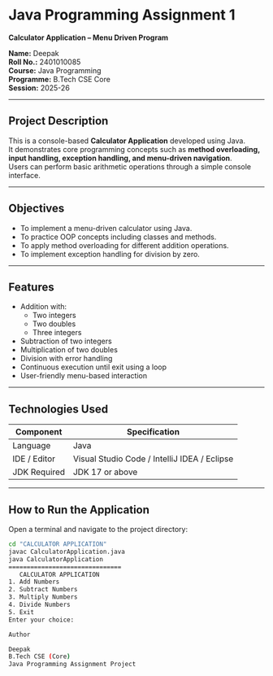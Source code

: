 # Java Programming Assignment 1  
**Calculator Application – Menu Driven Program**

**Name:** Deepak  
**Roll No.:** 2401010085  
**Course:** Java Programming  
**Programme:** B.Tech CSE Core  
**Session:** 2025-26  

---

## Project Description  

This is a console-based **Calculator Application** developed using Java.  
It demonstrates core programming concepts such as **method overloading, input handling, exception handling, and menu-driven navigation**.  
Users can perform basic arithmetic operations through a simple console interface.

---

## Objectives  

- To implement a menu-driven calculator using Java.  
- To practice OOP concepts including classes and methods.  
- To apply method overloading for different addition operations.  
- To implement exception handling for division by zero.

---

## Features  

- Addition with:  
  - Two integers  
  - Two doubles  
  - Three integers  
- Subtraction of two integers  
- Multiplication of two doubles  
- Division with error handling  
- Continuous execution until exit using a loop  
- User-friendly menu-based interaction  

---

## Technologies Used  

| Component | Specification |
|----------|---------------|
| Language | Java |
| IDE / Editor | Visual Studio Code / IntelliJ IDEA / Eclipse |
| JDK Required | JDK 17 or above |

---

## How to Run the Application  

Open a terminal and navigate to the project directory:

```bash
cd "CALCULATOR APPLICATION"
javac CalculatorApplication.java
java CalculatorApplication
===============================
   CALCULATOR APPLICATION
1. Add Numbers
2. Subtract Numbers
3. Multiply Numbers
4. Divide Numbers
5. Exit
Enter your choice:

Author

Deepak
B.Tech CSE (Core)
Java Programming Assignment Project
